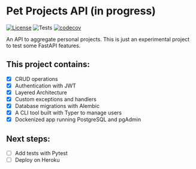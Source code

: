 # Pet Projects API (in progress)

 [![License](https://img.shields.io/badge/license-MIT-blue)](https://github.com/diogo-alves/pet-projects-api/blob/main/LICENSE) ![Tests](https://github.com/diogo-alves/pet-projects-api/actions/workflows/tests.yml/badge.svg) [![codecov](https://codecov.io/gh/diogo-alves/pet-projects-api/branch/main/graph/badge.svg)](https://codecov.io/gh/diogo-alves/pet-projects-api)


An API to aggregate personal projects. This is just an experimental project to test some FastAPI features.

## This project contains:

- [x] CRUD operations
- [x] Authentication with JWT
- [x] Layered Architecture
- [x] Custom exceptions and handlers
- [x] Database migrations with Alembic
- [x] A CLI tool built with Typer to manage users
- [x] Dockenized app running PostgreSQL and pgAdmin

## Next steps:
- [ ] Add tests with Pytest
- [ ] Deploy on Heroku

